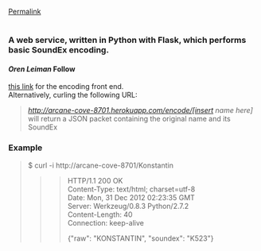[Permalink](http://arcane-cove-8701.herokuapp.com "Permalink to ")

# 

 
### A web service, written in Python with Flask, which performs basic SoundEx encoding.

#### *Oren Leiman* Follow 

[this link][1] for the encoding front end.  
Alternatively, curling the following URL:  
> *http://arcane-cove-8701.herokuapp.com/encode/[insert name here]* will return a JSON packet containing the original name and its SoundEx  
### Example

> $ curl -i http://arcane-cove-8701/Konstantin  
> >>HTTP/1.1 200 OK  
> >>Content-Type: text/html; charset=utf-8  
> >>Date: Mon, 31 Dec 2012 02:23:35 GMT  
> >>Server: Werkzeug/0.8.3 Python/2.7.2  
> >>Content-Length: 40  
> >>Connection: keep-alive  
> >>  
> >>{"raw": "KONSTANTIN", "soundex": "K523"}  
>

 [1]: http://arcane-cove-8701.herokuapp.com/encode 